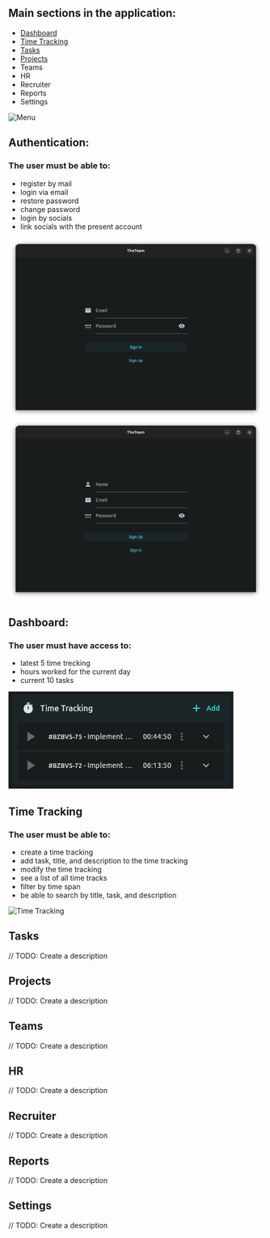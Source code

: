 ## Main sections in the application:
- [Dashboard](https://dev.azure.com/dipdev/TheTeam/_wiki/wikis/TheTeam.wiki?wikiVersion=GBwikiMaster&pagePath=/Functional&pageId=35&_a=edit&anchor=dashboard%3A)
- [Time Tracking](https://dev.azure.com/dipdev/TheTeam/_wiki/wikis/TheTeam.wiki?wikiVersion=GBwikiMaster&_a=edit&pagePath=/Functional&pageId=35&anchor=dashboard%3A)
- [Tasks](https://dev.azure.com/dipdev/TheTeam/_wiki/wikis/TheTeam.wiki?wikiVersion=GBwikiMaster&pagePath=/Functional&pageId=35&_a=edit&anchor=tasks)
- [Projects](https://dev.azure.com/dipdev/TheTeam/_wiki/wikis/TheTeam.wiki?wikiVersion=GBwikiMaster&pagePath=/Functional&pageId=35&_a=edit&anchor=projects)
- Teams
- HR
- Recruiter
- Reports
- Settings

![Menu](https://dev.azure.com/dipdev/75d4b580-bb8d-4f53-81d6-849ac12266fc/_apis/wiki/wikis/3a5c0218-960a-4d25-b776-4680e2826e82/pages/35/comments/attachments/867002f0-828f-4e65-a583-c0979725d995) 

## Authentication:
### The user must be able to:
- register by mail
- login via email
- restore password
- change password
- login by socials
- link socials with the present account

![login via email](/.attachments/image-5a8d2f5b-0909-4ac8-9f77-5f598f4722e0.png)
![register by mail](/.attachments/image-785d7f06-f1d2-4c29-826f-2cb18122fa1f.png)

## Dashboard:
### The user must have access to:
- latest 5 time treсking
- hours worked for the current day
- current 10 tasks

![latest 5 time treсking](/.attachments/Screenshot%20from%202023-04-21%2013-44-55-ebca45fc-3b9a-488e-beae-0482a758875b.png)

## Time Tracking
### The user must be able to:
- create a time tracking
- add task, title, and description to the time tracking
- modify the time tracking
- see a list of all time tracks
- filter by time span
- be able to search by title, task, and description

![Time Tracking](https://dev.azure.com/dipdev/75d4b580-bb8d-4f53-81d6-849ac12266fc/_apis/wiki/wikis/3a5c0218-960a-4d25-b776-4680e2826e82/pages/35/comments/attachments/e8a02c44-6fc2-4af1-9560-d5a4fcde98d9) 

## Tasks
// TODO: Create a description
## Projects
// TODO: Create a description
## Teams
// TODO: Create a description
## HR
// TODO: Create a description
## Recruiter
// TODO: Create a description
## Reports
// TODO: Create a description
## Settings
// TODO: Create a description